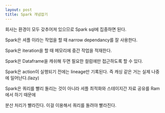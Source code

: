 ```yaml
---
layout: post
title: Spark 개념잡기
---
```

회사는 환경이 모두 갖추어져 있으므로 Spark sql에 집중하면 된다.

Spark은 셔플 이라는 작업을 할 때 narrow dependancy를 잘 사용한다.

Spark은 iteration을 할 때 메모리에 중간 작업을 적재한다.

Spark은 Dataframe을 캐쉬해 두면 필요한 컬럼에만 접근하도록 할 수 있다.

Spark은 action이 실행되기 전에는 lineage만 기록된다. 즉 캐싱 같은 거는 실제 나중에 일어난다.(lazy)

Spark은 쿼리를 빨리 돌리는 것이 아니라 셔플 최적화와 스테이지간 자료 공유를 Ram에서 하기 때문에

분산 처리가 빨라진다. 이걸 이용해서 쿼리를 돌려야 빨라진다.
